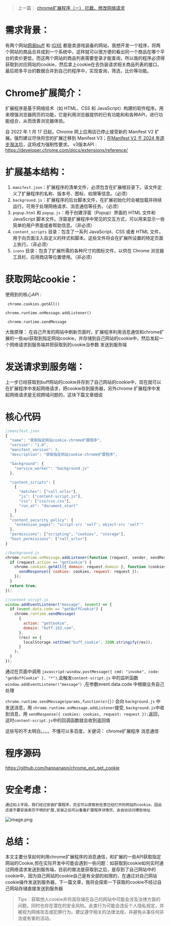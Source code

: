 > 上一篇：  [chrome扩展程序（一） 拦截、修改网络请求](https://juejin.cn/post/7234735713803321401)

# 需求背景：

有两个网站[网易buff](https://buff.163.com/) 和 [IGXE](https://igxe.cn)  都是卖游戏装备的网站，我想开发一个程序，将两个网站的商品合并成到一个系统中，这样就可以很方便的看出同一个商品在哪个平台的卖价更低，而这两个网站的商品列表需要登录才能查询，所以我的程序必须得获取到对应网站的cookie，然后拿上cookie在去伪装请求相关商品列表的接口，最后把多平台的数据合并到自己的程序中，实现查询，筛选，比价等功能。

# Chrome扩展简介：

扩展程序是基于网络技术（如 HTML、CSS 和 JavaScript）构建的软件程序。用来增强浏览器网页的功能，它是利用浏览器提供的已有功能和和各种API，进行功能组合，从而改善浏览器体验。

自 2022 年 1 月 17 日起，Chrome 网上应用店已停止接受新的 Manifest V2 扩展。强烈建议尽快将您的扩展迁移到 Manifest V3；[在Manifest V2 于 2024 年逐步淘汰](https://developer.chrome.com/docs/extensions/mv3/mv2-sunset/)后，这将成为强制性要求。
v3版本API : <https://developer.chrome.com/docs/extensions/reference/>

# 扩展基本结构：

1.  `manifest.json`：扩展程序的清单文件，必须包含在扩展根目录下。该文件定义了扩展程序的名称、版本号、图标、权限等信息。（必须）
2.  `background.js`：扩展程序的后台脚本文件，在扩展初始化时会被加载并持续运行。可用于处理网络请求、消息通信等任务。（必须）
3.  `popup.html` 和 `popup.js`：用于创建浮窗（Popup）界面的 HTML 文件和 JavaScript 脚本文件。浮窗是扩展程序中常见的交互方式，可以用来显示一些简单的用户界面或者帮助信息。（非必须）
4.  `content_scripts` 目录：包含了一系列 JavaScript、CSS 或者 HTML 文件，用于向页面注入自定义的样式和脚本。这些文件将会在扩展所设置的特定页面上执行。（非必须）
5.  `icons` 目录：包含了扩展所需的各种尺寸的图标文件，以供在 Chrome 浏览器工具栏、应用商店等位置使用。（非必须）

# 获取网站cookie：

使用到的核心API :

` chrome.cookies.getAll()`

`chrome.runtime.onMessage.addListener()`

` chrome.runtime.sendMessage`

大致原理： 在自己开发的网站中刷新页面时，扩展程序利用消息通信和chrome扩展的一些api获取到指定网站cookie，并存储到自己网站的cookie中，然后发起一个网络请求到服务端并把获取到的cookie当参数 发送到服务端

# 发送请求到服务端：

上一步已经获取到buff网站的cookie并存到了自己网站的cookie中，现在就可以在扩展程序中发起网络请求，把cookie存到服务器，另外chrome 扩展程序中发起网络请求是无视跨域问题的，这块下篇文章细说

# 核心代码

```js
//manifest.json
{
  "name": "获取指定网站cookie-chrome扩展程序",
  "version": "1.0",
  "manifest_version": 3,
  "description": "获取指定网站cookie-chrome扩展程序",

  "background": {
    "service_worker": "background.js"
  },

  "content_scripts": [
    {
      "matches": ["<all_urls>"],
      "js": ["content-script.js"],
      "css": ["css/css.css"],
      "run_at": "document_start"
    }
  ],
  "content_security_policy": {
    "extension_pages": "script-src 'self'; object-src 'self'"
  },
  "permissions": ["scripting", "cookies", "storage"],
  "host_permissions": ["<all_urls>"]
}


```

```js
//background.js
chrome.runtime.onMessage.addListener(function (request, sender, sendResponse) {
  if (request.action == "getCookie") {
    chrome.cookies.getAll({ domain: request.domain }, function (cookies) {
      sendResponse({ cookies: cookies, request: request });
    });
  }
  return true;
});

```

```js
//content-script.js
window.addEventListener("message", (event) => {
  if (event.data.code == "getBuffCookie") {
    chrome.runtime.sendMessage(
      {
        action: "getCookie",
        domain: "buff.163.com",
      },
      (res) => {
        localStorage.setItem("buff_cookie", JSON.stringify(res));
      }
    );
  }
});

```

通过在页面中调用 `javascript:window.postMessage({ cmd: "invoke", code: "getBuffCookie" }, "*")`,会触发`content-script.js` 中的监听函数`window.addEventListener("message"）`,在参数event.data.code 中根据业务自己处理

`chrome.runtime.sendMessage(params,function(e){})` 会向 `background.js` 中发送消息，用 `chrome.runtime.onMessage.addListener`接受, `background.js`中收到消息，用 `sendResponse({ cookies: cookies, request: request });`返回，这时`content-script.js`中的回调函数就会收到返回值

这些写的不太明白。。。。不懂可以多百度，关键词： chrome扩展程序 消息通信

# 程序源码

<https://github.com/hanpanapn/chrome_ext_get_cookie>

# 安全考虑：

```
通过如上手段，我们经过安装扩展程序，完全可以获取到任意已经打开的网站的cookie，因此还是不要安装来历不明的扩展,安装之后可以看看扩展程序详情页，会自动访问哪些地址

```

![image.png](https://p9-juejin.byteimg.com/tos-cn-i-k3u1fbpfcp/c04b45c272ef49f4b72b889a77d82ca5~tplv-k3u1fbpfcp-watermark.image?)

 

# 总结：

本文主要分享如何利用chrome扩展程序的消息通信，和扩展的一些API获取指定网站的Cookie,但在实际开发中可能会遇到一些问题：如获取到cookie如何实时通过网络请求发送到服务端，目前的做法是获取到之后，是存到了自己网站中的cookie中，因为自己网站的cookie自己是有全部的权限的，在通过对自己网站cookie操作发送到服务器，下一篇文章，我将会探索一下获取的cookie不经过自己网站存储直接发送到服务器

> Tips：获取他人cookie并将其存储在自己的网站中可能会涉及法律方面的问题，同时也存在潜在的安全风险。此类行为可能会违反个人隐私规定，并被视为网络攻击或犯罪行为。建议遵守相关的法律法规，并避免从事任何非法或有害的活动。

